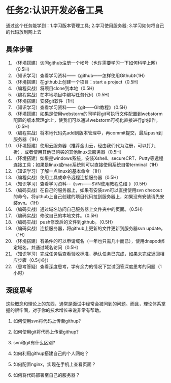 # 任务2:认识开发必备工具

通过这个任务能学到：1.学习版本管理工具; 2.学习使用服务器; 3.学习如何将自己的代码放到网上去

## 具体步骤

1. （环境搭建）访问github注册一个帐号（也许需要学习一下如何科学上网）（0.5H）
2. （知识学习）查看学习资料——《github——怎样使用Github》（1H）
3. （环境搭建）在github上创建一个项目：start a project（0.5H）
4. （编程实战）将项目clone到本地（0.5H）
5. （编程实战）在本地项目中编写任务代码（0.5H）
6. （环境搭建）安装git软件（1H）
7. （知识学习）查看学习资料——《git——Git教程》（0.5H）
8. （环境搭建）如果是使用webstorm的同学将git可执行文件配置到webstorm配置的版本管理git上，使我们可以通过webstorm可视化直接进行git操作。（0.5H）
9. （编程实战）将本地代码先add到版本管理中，再commit提交，最后push到服务器（1H）
10. （环境搭建）使用云服务器（推荐金山云，经由我们代为注册，可以打九折），或者使用其他已购买的其他linux云服务器（0.5H）
11. （环境搭建）如果是windows系统，安装Xshell、secureCRT、Putty等远程连接工具；如果是linux或mac系统则可以直接使用系统自带terminal（1H）
12. （知识学习）了解一点linux的基本命令（1H）
13. （编程实战）使用工具或命令远程连接服务器（0.5H）
14. （知识学习）查看学习资料--《svn——SVN使用教程总结 》（0.5H）
15. （编码实战）在自己的服务器上，如果有安装svn可以直接使用svn checout的命令，将github上自己创建的项目代码拉到服务器上，如果没有安装请先安装svn。（1H）
16. （编码实战）通过域名访问自己服务器上文件夹中的页面。（0.5H）
17. （编码实战）修改自己的本地文件。（0.5H）
18. （编码实战）push修改后的文件到github。（0.5H）
19. （编码实战）连接服务器，将github上更新的文件更新到服务器svn update。（1H）
20. （环境搭建）有条件的可以申请域名（一年也只需几十而已），使用dnspod绑定域名，并通过域名访问（0.5H）
21. （知识学习）完成任务后查看验收标准，确认任务已完成，如果未完成返回相应步骤（0.5小时）
22. （思考答疑）查看深度思考，学有余力的情况下尝试回答深度思考的问题（1小时）

## 深度思考

这些概念和理论上的东西，通常是面试中经常会被问到的问题。而且，理论体系掌握的很牢固，对于你的技术增长来说非常有帮助。

1. 如何使用svn将代码上传至githup?

2. 如何使用git将代码上传至githup?

3. svn和git有什么区别?

4. 如何利用githup搭建自己的个人网站？

5. 如何配置nginx，实现在手机上查看页面？

6. 如何将代码部署至自己的服务器？